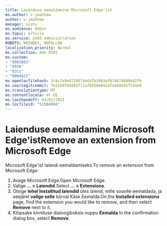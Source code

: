 ```yaml
---
title: Laienduse eemaldamine Microsoft Edge'ist
ms.author: v-jmathew
author: v-jmathew
manager: scotv
ms.audience: Admin
ms.topic: article
ms.service: o365-administration
ROBOTS: NOINDEX, NOFOLLOW
localization_priority: Normal
ms.collection: Adm_O365
ms.custom:
- "9003881"
- "6936"
- "8311"
- "9004621"
ms.openlocfilehash: 1c8cfa9e871957de647b19b3ef6746740886d2fb
ms.sourcegitcommit: 7b2e5078dd65f11af6650e692a7ea48e91f544e0
ms.translationtype: MT
ms.contentlocale: et-EE
ms.lasthandoff: 04/02/2021
ms.locfileid: "51504956"
---
```

# <a name="remove-an-extension-from-microsoft-edge"></a><span data-ttu-id="71da2-102">Laienduse eemaldamine Microsoft Edge'ist</span><span class="sxs-lookup"><span data-stu-id="71da2-102">Remove an extension from Microsoft Edge</span></span>

<span data-ttu-id="71da2-103">Microsoft Edge'ist laiendi eemaldamiseks:</span><span class="sxs-lookup"><span data-stu-id="71da2-103">To remove an extension from Microsoft Edge:</span></span>

1. <span data-ttu-id="71da2-104">Avage Microsoft Edge.</span><span class="sxs-lookup"><span data-stu-id="71da2-104">Open Microsoft Edge.</span></span>
2. <span data-ttu-id="71da2-105">Valige **... > Laiendid**.</span><span class="sxs-lookup"><span data-stu-id="71da2-105">Select **... > Extensions**.</span></span>
3. <span data-ttu-id="71da2-106">Otsige **lehel Installitud laiendid** üles laiend, mille soovite eemaldada, ja seejärel **valige selle** kõrval Käsk Eemalda.</span><span class="sxs-lookup"><span data-stu-id="71da2-106">On the **Installed extensions** page, find the extension you would like to remove, and then select **Remove** next to it.</span></span>
4. <span data-ttu-id="71da2-107">Klõpsake kinnituse dialoogiboksis nuppu **Eemalda**.</span><span class="sxs-lookup"><span data-stu-id="71da2-107">In the confirmation dialog box, select **Remove**.</span></span>
